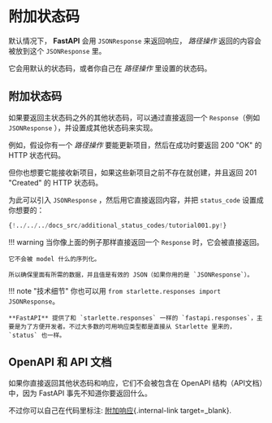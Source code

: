 # 附加状态码

默认情况下， **FastAPI** 会用 `JSONResponse` 来返回响应， *路径操作* 返回的内容会被放到这个 `JSONResponse` 里。

它会用默认的状态码，或者你自己在 *路径操作* 里设置的状态码。

## 附加状态码

如果要返回主状态码之外的其他状态码，可以通过直接返回一个 `Response`（例如 `JSONResponse` ），并设置成其他状态码来实现。

例如，假设你有一个 *路径操作* 要能更新项目，然后在成功时要返回 200 "OK" 的 HTTP 状态代码。

但你也想要它能接收新项目，如果这些新项目之前不存在就创建，并且返回 201 "Created" 的 HTTP 状态码。

为此可以引入 `JSONResponse` ，然后用它直接返回内容，并把 `status_code` 设置成你想要的：

```Python hl_lines="4  23"
{!../../../docs_src/additional_status_codes/tutorial001.py!}
```

!!! warning
	当你像上面的例子那样直接返回一个 `Response` 时，它会被直接返回。

    它不会被 model 什么的序列化。
    
	所以确保里面有所需的数据，并且值是有效的 JSON（如果你用的是 `JSONResponse`）。

!!! note "技术细节"
	你也可以用 `from starlette.responses import JSONResponse`。

    **FastAPI** 提供了和 `starlette.responses` 一样的 `fastapi.responses`，主要是为了方便开发者。不过大多数的可用响应类型都是直接从 Starlette 里来的，`status` 也一样。

## OpenAPI 和 API 文档

如果你直接返回其他状态码和响应，它们不会被包含在 OpenAPI 结构（API文档）中，因为 FastAPI 事先不知道你要返回什么。

不过你可以自己在代码里标注: [附加响应](additional-responses.md){.internal-link target=_blank}.
